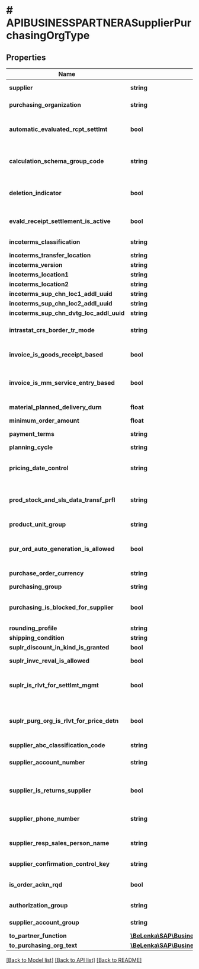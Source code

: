 # # APIBUSINESSPARTNERASupplierPurchasingOrgType

## Properties

Name | Type | Description | Notes
------------ | ------------- | ------------- | -------------
**supplier** | **string** | Supplier&#39;s Account Number | [optional]
**purchasing_organization** | **string** | Purchasing Organization | [optional]
**automatic_evaluated_rcpt_settlmt** | **bool** | Automatic evaluated receipt settlement for return items | [optional]
**calculation_schema_group_code** | **string** | Group for Calculation Schema (Supplier) | [optional]
**deletion_indicator** | **bool** | Deletion Indicator for Supplier at Purchasing Level | [optional]
**evald_receipt_settlement_is_active** | **bool** | Evaluated Receipt Settlement (ERS) | [optional]
**incoterms_classification** | **string** | Incoterms (Part 1) | [optional]
**incoterms_transfer_location** | **string** |  | [optional]
**incoterms_version** | **string** |  | [optional]
**incoterms_location1** | **string** |  | [optional]
**incoterms_location2** | **string** |  | [optional]
**incoterms_sup_chn_loc1_addl_uuid** | **string** |  | [optional]
**incoterms_sup_chn_loc2_addl_uuid** | **string** |  | [optional]
**incoterms_sup_chn_dvtg_loc_addl_uuid** | **string** |  | [optional]
**intrastat_crs_border_tr_mode** | **string** | Mode of Transport at the Border (Intrastat) | [optional]
**invoice_is_goods_receipt_based** | **bool** | Indicator: GR-Based Invoice Verification | [optional]
**invoice_is_mm_service_entry_based** | **bool** | Indicator for Service-Based Invoice Verification | [optional]
**material_planned_delivery_durn** | **float** | Planned Delivery Time in Days | [optional]
**minimum_order_amount** | **float** |  | [optional]
**payment_terms** | **string** | Key for Terms of Payment | [optional]
**planning_cycle** | **string** |  | [optional]
**pricing_date_control** | **string** | Price Determination (Pricing) Date Control | [optional]
**prod_stock_and_sls_data_transf_prfl** | **string** | Profile for transferring material data via IDoc PROACT | [optional]
**product_unit_group** | **string** | Unit of Measure Group | [optional]
**pur_ord_auto_generation_is_allowed** | **bool** | Automatic Generation of Purchase Order Allowed | [optional]
**purchase_order_currency** | **string** | Purchase order currency | [optional]
**purchasing_group** | **string** |  | [optional]
**purchasing_is_blocked_for_supplier** | **bool** | Purchasing block at purchasing organization level | [optional]
**rounding_profile** | **string** |  | [optional]
**shipping_condition** | **string** |  | [optional]
**suplr_discount_in_kind_is_granted** | **bool** |  | [optional]
**suplr_invc_reval_is_allowed** | **bool** | Revaluation allowed | [optional]
**suplr_is_rlvt_for_settlmt_mgmt** | **bool** | Indicator: Relevant for Settlement Management | [optional]
**suplr_purg_org_is_rlvt_for_price_detn** | **bool** | Indicator: \&quot;relev. to price determination (vend. hierarchy) | [optional]
**supplier_abc_classification_code** | **string** |  | [optional]
**supplier_account_number** | **string** | Our account number with the supplier | [optional]
**supplier_is_returns_supplier** | **bool** | Indicates whether supplier is returns supplier | [optional]
**supplier_phone_number** | **string** | Supplier&#39;s Telephone Number | [optional]
**supplier_resp_sales_person_name** | **string** | Responsible Salesperson at Supplier&#39;s Office | [optional]
**supplier_confirmation_control_key** | **string** | Confirmation Control Key | [optional]
**is_order_ackn_rqd** | **bool** | Order Acknowledgment Requirement | [optional]
**authorization_group** | **string** | Authorization Group | [optional]
**supplier_account_group** | **string** | Supplier Account Group | [optional]
**to_partner_function** | [**\BeLenka\SAP\BusinessPartner\Model\APIBUSINESSPARTNERASupplierPurchasingOrgTypeToPartnerFunction**](APIBUSINESSPARTNERASupplierPurchasingOrgTypeToPartnerFunction.md) |  | [optional]
**to_purchasing_org_text** | [**\BeLenka\SAP\BusinessPartner\Model\APIBUSINESSPARTNERASupplierPurchasingOrgTypeToPurchasingOrgText**](APIBUSINESSPARTNERASupplierPurchasingOrgTypeToPurchasingOrgText.md) |  | [optional]

[[Back to Model list]](../../README.md#models) [[Back to API list]](../../README.md#endpoints) [[Back to README]](../../README.md)
